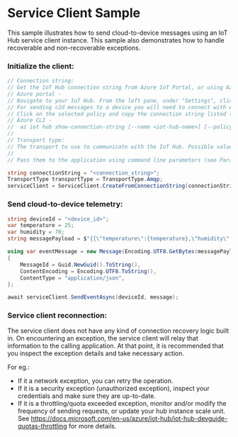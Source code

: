 # Service Client Sample

This sample illustrates how to send cloud-to-device messages using an IoT Hub service client instance. This sample also demonstrates how to handle recoverable and non-recoverable exceptions.

### Initialize the client:

```csharp
// Connection string:
// Get the IoT Hub connection string from Azure IoT Portal, or using Azure CLI. 
// Azure portal - 
// Navigate to your IoT Hub. From the left pane, under "Settings", click on "Shared access policies".
// For sending c2d messages to a device you will need to connect with either "service" or "iothubowner" policy permissions.
// Click on the selected policy and copy the connection string listed (primary or secondary).
// Azure CLI - 
//  az iot hub show-connection-string [--name <iot-hub-name>] [--policy-name <{service/iothubowner}>] [--key <{primary/secondary}>]
//
// Transport type:
// The transport to use to communicate with the IoT Hub. Possible values include Amqp and Amqp_WebSocket_Only.
//
// Pass them to the application using command line parameters (see Parameters.cs).

string connectionString = "<connection_string>";
TransportType transportType = TransportType.Amqp;
serviceClient = ServiceClient.CreateFromConnectionString(connectionString, transportType);
```

### Send cloud-to-device telemetry:

```csharp
string deviceId = "<device_id>";
var temperature = 25;
var humidity = 70;
string messagePayload = $"{{\"temperature\":{temperature},\"humidity\":{humidity}}}";

using var eventMessage = new Message(Encoding.UTF8.GetBytes(messagePayload))
{
    MessageId = Guid.NewGuid().ToString(),
    ContentEncoding = Encoding.UTF8.ToString(),
    ContentType = "application/json",
};

await serviceClient.SendEventAsync(deviceId, message);
```


### Service client reconnection:

The service client does not have any kind of connection recovery logic built in. On encountering an exception, the service client will relay that information to the calling application. 
At that point, it is recommended that you inspect the exception details and take necessary action.

For eg.:
- If it a network exception, you can retry the operation.
- If it is a security exception (unauthorized exception), inspect your credentials and make sure they are up-to-date.
- If it is a throttling/quota exceeded exception, monitor and/or modify the frequency of sending requests, or update your hub instance scale unit. See https://docs.microsoft.com/en-us/azure/iot-hub/iot-hub-devguide-quotas-throttling for more details.